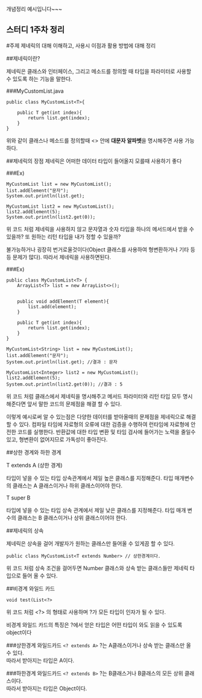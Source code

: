 개념정리 예시입니다~~~




## 스터디 1주차 정리

#주제
제네릭의 대해 이해하고, 사용시 이점과 활용 방법에 대해 정리






##제네릭이란?

제네릭은 클래스와 인터페이스, 그리고 메소드를 정의할 때 타입을 파라미터로 사용할 수 있도록 하는 기능을 말한다.

###MyCustomList.java
```
public class MyCustomList<T>{ 

    public T get(int index){
        return list.get(index);
    }
}
```
위와 같이 클래스나 메소드를 정의할때 <> 안에 <strong>대문자 알파벳</strong>을 명시해주면 사용 가능하다.




##제네릭의 장점
제네릭은 어떠한 데이터 타입이 들어올지 모를때 사용하기 좋다

###Ex)
```
MyCustomList list = new MyCustomList();
list.addElement("문자");
System.out.println(list.get);

MyCustomList list2 = new MyCustomList();
list2.addElement(5); 
System.out.println(list2.get(0)); 

```
위 코드 처럼 제네릭을 사용하지 않고 문자열과 숫자 타입을 하나의 메서드에서 받을 수 있을까?
또 원하는 리턴 타입을 내가 정할 수 있을까?

불가능하거나 굉장히 번거로울것이다(Object 클래스를 사용하여 형변환하거나 기타 등등 문제가 많다). 
따라서 제네릭을 사용하면된다.


###Ex)
```
public class MyCustomList<T> {
    ArrayList<T> list = new ArrayList<>();


    public void addElement(T element){
        list.add(element);
    }

    public T get(int index){
        return list.get(index); 
    }
}
```
```
MyCustomList<String> list = new MyCustomList();
list.addElement("문자");
System.out.println(list.get); //결과 : 문자

MyCustomList<Integer> list2 = new MyCustomList();
list2.addElement(5); 
System.out.println(list2.get(0)); //결과 : 5

```

위 코드 처럼 클래스에서 제네릭을 명시해주고 메서드 파라미터와 리턴 타입 모두 명시해준다면
앞서 말한 코드의 문제점을 해결 할 수 있다.

이렇게 예시로써 알 수 있는점은 다양한 데이터를 받아올때의 문제점을 제네릭으로 해결 할 수 있다.
컴파일 타임에 자료형의 오류에 대한 검증을 수행하여 런타임에 자료형에 안전한 코드를 실행한다.
반환값에 대한 타입 변환 및 타임 검사에 들어가는 노력을 줄일수 있고, 형변환이 없어지므로 가독성이 좋아진다.


##상한 경계와 하한 경계

T extends A (상한 경계)

타입이 넣을 수 있는 타입 상속관계에서 제일 높은 클래스를 지정해준다.
타입 매개변수의 클래스는 A 클래스이거나 하위 클래스이어야 한다.

T super B

타입에 넣을 수 있는 타입 상속 관계에서 제일 낮은 클래스를 지정해준다.
타입 매개 변수의 클래스는 B 클래스이거나 상위 클래스이어야 한다.


##제네릭의 상속

제네릭은 상속을 걸어 개발자가 원하는 클래스만 들어올 수 있게끔 할 수 있다.

```
public class MyCustomList<T extends Number> // 상한경계이다.
```
위 코드 처럼 상속 조건을 걸어두면  Number 클래스와 상속 받는 클래스들만 제네릭 타입으로 들어 올 수 있다.


##비경계 와일드 카드

```
void test(List<?>
```
위 코드 처럼 <?> 의 형태로 사용하며 ?가 모든 타입이 인자가 될 수 있다.

비경계 와일드 카드의 특징은 ?에서 얻은 타입은 어떤 타입이 와도 읽을 수 있도록 object이다


###상한경계 와일드카드
```<? extends A>```
?는 A클래스이거나 상속 받는 클래스만 올 수 있다.<br/>
따라서 받아지는 타입은 A이다.

###하한경계 와일드카드
```<? extends B>```
?는 B클래스거나 B클래스의 모든 상위 클래스이다.<br/>
따라서 받아지는 타입은 Object이다.
